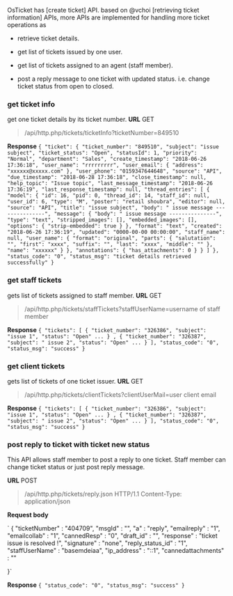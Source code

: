 OsTicket has [create ticket] API. based on @vchoi [retrieving ticket information] APIs, more APIs are implemented for handling more ticket operations as 

- retrieve ticket details.

- get list of tickets issued by one user.

- get list of tickets assigned to an agent (staff member).

- post a reply message to one ticket with updated status. i.e. change ticket status from open to closed.

### get ticket info
get one ticket details by its ticket number.
**URL** GET   

> /api/http.php/tickets/ticketInfo?ticketNumber=849510

**Response**
`{
    "ticket": {
        "ticket_number": "849510",
        "subject": "issue subject",
        "ticket_status": "Open",
        "statusId": 1,
        "priority": "Normal",
        "department": "Sales",
        "create_timestamp": "2018-06-26 17:36:18",
        "user_name": "rrrrrrrrr",
        "user_email": {
            "address": "xxxxxx@xxxxx.com"
        },
        "user_phone": "0159347644648",
        "source": "API",
        "due_timestamp": "2018-06-28 17:36:18",
        "close_timestamp": null,
        "help_topic": "Issue topic",
        "last_message_timestamp": "2018-06-26 17:36:19",
        "last_response_timestamp": null,
        "thread_entries": [
            {
                "model": {
                    "id": 16,
                    "pid": 0,
                    "thread_id": 14,
                    "staff_id": null,
                    "user_id": 6,
                    "type": "M",
                    "poster": "retail shoubra",
                    "editor": null,
                    "source": "API",
                    "title": "issue subject",
                    "body": " issue message ---------------",
                    "message": {
                        "body": " issue message ---------------",
                        "type": "text",
                        "stripped_images": [],
                        "embedded_images": [],
                        "options": {
                            "strip-embedded": true
                        }
                    },
                    "format": "text",
                    "created": "2018-06-26 17:36:19",
                    "updated": "0000-00-00 00:00:00",
                    "staff_name": null,
                    "user_name": {
                        "format": "original",
                        "parts": {
                            "salutation": "",
                            "first": "xxxx",
                            "suffix": "",
                            "last": "xxxx",
                            "middle": ""
                        },
                        "name": "xxxxxx"
                    }
                },
                "annotations": {
                    "has_attachments": 0
                }
            }
        ]
    },
    "status_code": "0",
    "status_msg": "ticket details retrieved successfully"
}`

### get staff tickets
gets list of tickets assigned to staff member.
**URL** GET 

>   /api/http.php/tickets/staffTickets?staffUserName=username of staff member

**Response**
`{
    "tickets": [
        {
            "ticket_number": "326386",
            "subject": "issue 1",
            "status": "Open"
              ...
        }
	,
		{
	   "ticket_number": "326387",
            "subject": " issue 2",
            "status": "Open"
              ...
		}
    ],
    "status_code": "0",
    "status_msg": "success"
}`

### get client tickets
gets list of tickets of one ticket issuer.
**URL** GET 

>   /api/http.php/tickets/clientTickets?clientUserMail=user client email 

**Response**
`{
    "tickets": [
        {
            "ticket_number": "326386",
            "subject": "issue 1",
            "status": "Open"
              ...
        }
	,
		{
	   "ticket_number": "326387",
            "subject": " issue 2",
            "status": "Open"
              ...
		}
    ],
    "status_code": "0",
    "status_msg": "success"
}`

### post reply to ticket with ticket new status
This API allows staff member to post a reply to one ticket. Staff member can change ticket status or just post reply message.

**URL** POST

>   /api/http.php/tickets/reply.json HTTP/1.1
Content-Type: application/json

**Request body**

` {
 "ticketNumber" : "404709", 
 "msgId" : "",
 "a" : "reply", 
 "emailreply" : "1", 
 "emailcollab" : "1",
 "cannedResp" : "0", 
 "draft_id" : "",
 "response" :  "ticket issue is resolved !",
 "signature" : "none", 
 "reply_status_id" : "1",
 "staffUserName" : "basemdeiaa",
 "ip_address" : "::1",
 "cannedattachments" : ""
 
 }`

**Response**
`{
    "status_code": "0",
    "status_msg": "success"
}`

